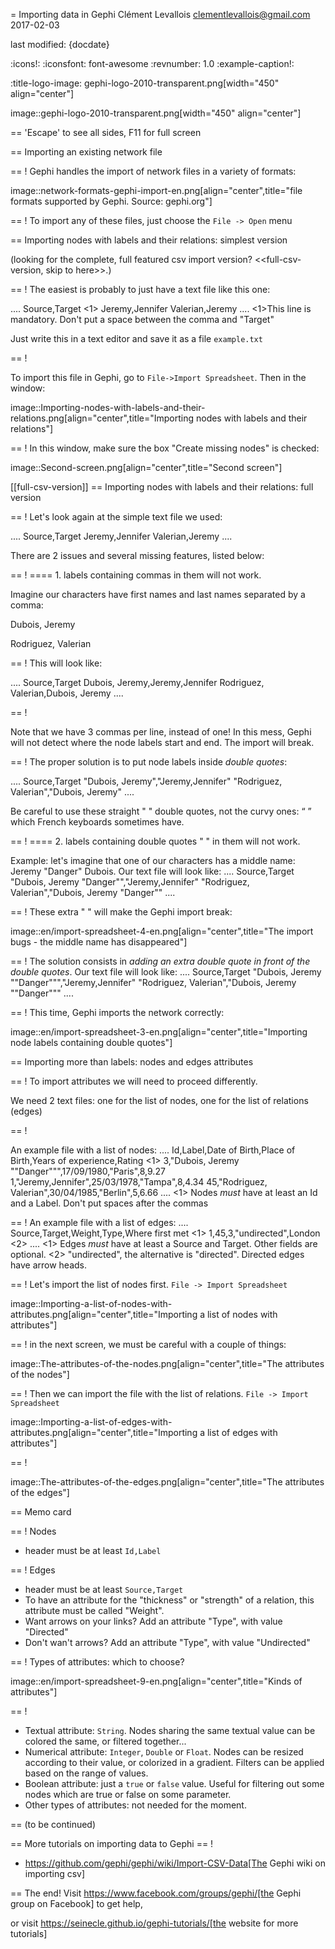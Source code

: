 = Importing data in Gephi
Clément Levallois <clementlevallois@gmail.com>
2017-02-03

last modified: {docdate}

:icons!:
:iconsfont:   font-awesome
:revnumber: 1.0
:example-caption!:

:title-logo-image: gephi-logo-2010-transparent.png[width="450" align="center"]

image::gephi-logo-2010-transparent.png[width="450" align="center"]

== 'Escape' to see all sides, F11 for full screen

== Importing an existing network file

== !
Gephi handles the import of network files in a variety of formats:

image::network-formats-gephi-import-en.png[align="center",title="file formats supported by Gephi. Source: gephi.org"]

== !
To import any of these files, just choose the `File -> Open` menu


== Importing nodes with labels and their relations: simplest version

(looking for the complete, full featured csv import version? <<full-csv-version, skip to here>>.)

== !
The easiest is probably to just have a text file like this one:

....
Source,Target <1>
Jeremy,Jennifer
Valerian,Jeremy
....
<1>This line is mandatory. Don't put a space between the comma and "Target"

Just write this in a text editor and save it as a file `example.txt`

== !

To import this file in Gephi, go to `File->Import Spreadsheet`. Then in the window:

image::Importing-nodes-with-labels-and-their-relations.png[align="center",title="Importing nodes with labels and their relations"]

== !
In this window, make sure the box "Create missing nodes" is checked:

image::Second-screen.png[align="center",title="Second screen"]

[[full-csv-version]]
== Importing nodes with labels and their relations: full version

== !
Let's look again at the simple text file we used:

....
Source,Target
Jeremy,Jennifer
Valerian,Jeremy
....

There are 2 issues and several missing features, listed below:

== !
==== 1. labels containing commas in them will not work.

Imagine our characters have first names and last names separated by a comma:

Dubois, Jeremy

Rodriguez, Valerian

== !
This will look like:

....
Source,Target
Dubois, Jeremy,Jeremy,Jennifer
Rodriguez, Valerian,Dubois, Jeremy
....

== !

Note that we have 3 commas per line, instead of one!
In this mess, Gephi will not detect where the node labels start and end.
The import will break.

== !
The proper solution is to put node labels inside *double quotes*:

....
Source,Target
"Dubois, Jeremy","Jeremy,Jennifer"
"Rodriguez, Valerian","Dubois, Jeremy"
....

Be careful to use these straight " " double quotes, not the curvy ones: “ ” which French keyboards sometimes have.

== !
==== 2. labels containing double quotes " " in them will not work.

Example: let's imagine that one of our characters has a middle name: Jeremy "Danger" Dubois.
Our text file will look like:
....
Source,Target
"Dubois, Jeremy "Danger"","Jeremy,Jennifer"
"Rodriguez, Valerian","Dubois, Jeremy "Danger""
....

== !
These extra " " will make the Gephi import break:

image::en/import-spreadsheet-4-en.png[align="center",title="The import bugs - the middle name has disappeared"]


== !
The solution consists in *adding an extra double quote in front of the double quotes*.
Our text file will look like:
....
Source,Target
"Dubois, Jeremy ""Danger""","Jeremy,Jennifer"
"Rodriguez, Valerian","Dubois, Jeremy ""Danger"""
....

== !
This time, Gephi imports the network correctly:

image::en/import-spreadsheet-3-en.png[align="center",title="Importing node labels containing double quotes"]

== Importing more than labels: nodes and edges attributes

== !
To import attributes we will need to proceed differently.

We need 2 text files: one for the list of nodes, one for the list of relations (edges)

== !

An example file with a list of nodes:
....
Id,Label,Date of Birth,Place of Birth,Years of experience,Rating <1>
3,"Dubois, Jeremy ""Danger""",17/09/1980,"Paris",8,9.27
1,"Jeremy,Jennifer",25/03/1978,"Tampa",8,4.34
45,"Rodriguez, Valerian",30/04/1985,"Berlin",5,6.66
....
<1> Nodes *must* have at least an Id and a Label. Don't put spaces after the commas

== !
An example file with a list of edges:
....
Source,Target,Weight,Type,Where first met <1>
1,45,3,"undirected",London <2>
....
<1> Edges *must* have at least a Source and Target. Other fields are optional.
<2> "undirected", the alternative is "directed". Directed edges have arrow heads.

== !
Let's import the list of nodes first. `File -> Import Spreadsheet`

image::Importing-a-list-of-nodes-with-attributes.png[align="center",title="Importing a list of nodes with attributes"]

== !
in the next screen, we must be careful with a couple of things:

image::The-attributes-of-the-nodes.png[align="center",title="The attributes of the nodes"]

== !
Then we can import the file with the list of relations. `File -> Import Spreadsheet`

image::Importing-a-list-of-edges-with-attributes.png[align="center",title="Importing a list of edges with attributes"]

== !

image::The-attributes-of-the-edges.png[align="center",title="The attributes of the edges"]

== Memo card

== !
Nodes

- header must be at least `Id,Label`

== !
Edges

- header must be at least `Source,Target`
- To have an attribute for the "thickness" or "strength" of a relation, this attribute must be called "Weight".
- Want arrows on your links? Add an attribute "Type", with value "Directed"
- Don't wan't arrows? Add an attribute "Type", with value "Undirected"

== !
Types of attributes: which to choose?

image::en/import-spreadsheet-9-en.png[align="center",title="Kinds of attributes"]

== !

- Textual attribute: `String`. Nodes sharing the same textual value can be colored the same, or filtered together...
- Numerical attribute: `Integer`, `Double` or `Float`. Nodes can be resized according to their value, or colorized in a gradient. Filters can be applied based on the range of values.
- Boolean attribute: just a `true` or `false` value. Useful for filtering out some nodes which are true or false on some parameter.
- Other types of attributes: not needed for the moment.


== (to be continued)


== More tutorials on importing data to Gephi
== !

- https://github.com/gephi/gephi/wiki/Import-CSV-Data[The Gephi wiki on importing csv]


== The end!
Visit https://www.facebook.com/groups/gephi/[the Gephi group on Facebook] to get help,

or visit https://seinecle.github.io/gephi-tutorials/[the website for more tutorials]
